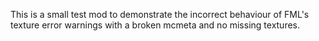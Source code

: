 This is a small test mod to demonstrate the incorrect behaviour of FML's texture error warnings with a broken mcmeta and no missing textures.